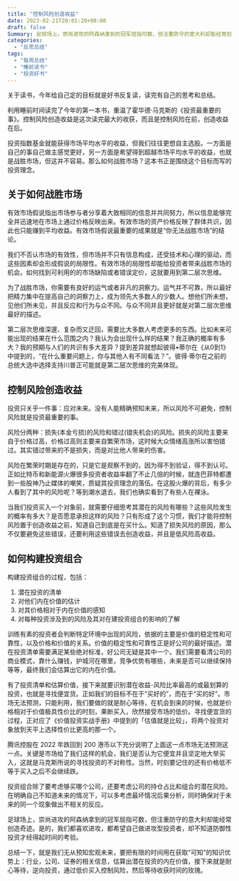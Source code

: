 ```yaml
---
title: "控制风险创造收益"
date: 2023-02-21T20:01:20+08:00
draft: false
Summary: 足球场上，崇尚进攻的阿森纳拿到的冠军屈指可数，但注重防守的意大利却能经常创造奇迹。是的，我们都喜欢进攻，都希望自己做进攻型投资者，却不知道防御性投资才经得起时间的考验。
categories:
  - "反思总结"
tags:
  - "每周总结"
  - "睡前读书"
  - "投资好书"
---
```


关于读书，今年给自己定的目标就是好书反复读，读完有自己的思考和总结。

利用睡前时间读完了今年的第一本书，重温了霍华德·马克斯的《投资最重要的事》。控制风险创造收益是这次读完最大的收获，而且是控制风险在前，创造收益在后。

投资指数基金就能获得市场平均水平的收益，但我们往往更想自主选股。一方面是自己的事自己做主感觉更好，另一方面是希望得到超越市场平均水平的收益，也就是战胜市场，但这并不容易。那么如何战胜市场？这本书正是围绕这个目标而写的投资理念。

## 关于如何战胜市场

有效市场假说指出市场参与者分享着大致相同的信息并共同努力，所以信息能够完全并迅速地在市场上通过价格反映出来。有效市场的资产价格反映了群体共识，因此也只能赚到平均收益。有效市场假说最重要的成果就是“你无法战胜市场”的结论。

我们不否认市场的有效性，但市场并不只有信息构成，还受技术和心理的驱动，而这些因素却会形成假说的局限性。有效市场的局限性却能给投资者带来战胜市场的机会。如何找到可利用的的市场缺陷或者错误定价，这就要用到第二层次思维。

为了战胜市场，你需要有良好的运气或者非凡的洞察力。运气并不可靠，所以最好把精力集中在提高自己的洞察力上，成为领先大多数人的少数人。想他们所未想，见他们所未见，并且反应和行为与众不同。与众不同并且更好就是对第二层次思维最好的描述。

第二层次思维深邃、复杂而又迂回，需要比大多数人考虑更多的东西。比如未来可能出现的结果在什么范围之内？我认为会出现什么样的结果？我正确的概率有多大？我的预期与人们的共识有多大差异？提到差异就想起彼得•蒂尔在《从0到1》中提到的，“在什么重要问题上，你与其他人有不同看法？”。彼得·蒂尔在之前的总统大选中选择支持川普正可能就是第二层次思维的完美体现。

## 控制风险创造收益

投资只关乎一件事：应对未来。没有人能精确预知未来，所以风险不可避免，控制风险就是投资最重要的事。

风险分两种：损失(本金亏损)的风险和错过(错失机会)的风险。损失的风险主要来自于价格过高，价格过高则主要来自繁荣市场，这时候大众情绪高涨所以害怕错过。其实错过带来的不是损失，而是对比他人带来的伤害。

风险在繁荣时期是存在的，只是它是观察不到的，因为得不到验证，得不到认可。正如比特币和新能源火爆很多投资者收益率翻了不止几倍的时候，就连巴菲特都遭到一些股神乃止媒体的嘲笑，质疑其投资理念的落伍。在这股火爆的背后，有多少人看到了其中的风险呢？等到潮水退去，我们也确实看到了有些人在裸泳。

当我们投资买入一个对象前，就需要仔细思考其潜在的风险有哪些？这些风险发生的概率有多大？是否愿意承担这样的风险？只有形成了这个习惯，我们才能将控制风险置于创造收益之前，知道自己到底是在买什么。知道了损失风险的原因，那么不仅要避免这些错误，还要利用这些错误去创造收益，并且是低风险高收益。

## 如何构建投资组合

构建投资组合的过程，包括：

1. 潜在投资的清单
2. 对他们内在价值的估计
3. 对其价格相对于内在价值的感知
4. 对每种投资涉及到的风险及其对在建投资组合的影响的了解

训练有素的投资者会判断特定环境中出现的风险，依据的主要是价值的稳定性和可靠性，以及价格和价值的关系。价值的稳定性和可靠性正是好公司的最好描述。潜在投资清单需要满足某些绝对标准，好公司无疑是其中一个。我们需要看清公司的商业模式，靠什么赚钱，护城河在哪里，竞争优势有哪些，未来是否可以继续保持等等，最终我们会估算出它的内在价值。

有了投资清单和估算价值，接下来就要识别潜在收益-风险比率最高的或最划算的投资，也就是寻找便宜货。正如我们的目标不在于“买好的”，而在于“买的好”。市场无法预测，只能利用，我们要做的就是耐心等待，在机会到来的时候，也就是价格相对于价值极具性价比的时刻，果断买入，欣然接受市场的低价。寻找便宜货的过程，正对应了《价值投资实战手册》中提到的「估值就是比较」，将两个投资对象放到天平上选择性价比更高的那一个。

腾讯控股在 2022 年跌回到 200 港币以下充分说明了上面这一点市场无法预测这一点。关键是市场给了我们这样的机会，我们是否认为它便宜并且坚定地大举买入，这就是马克斯所说的寻找投资的不对称性。当然，时刻要记住的还有价格低不等于买入之后不会继续跌。

投资组合除了要考虑够买哪个公司，还要考虑公司的持仓占比和组合的潜在风险。在明确自己不知道未来的情况下，可以多考虑最坏情况后果分析，同时确保对于未来的同一个现象做出不相关的反应。

足球场上，崇尚进攻的阿森纳拿到的冠军屈指可数，但注重防守的意大利却能经常创造奇迹。是的，我们都喜欢进攻，都希望自己做进攻型投资者，却不知道防御性投资才经得起时间的考验。

总结一下，就是我们无从预知宏观未来，要把有限的时间用在获取“可知”的知识优势上：行业，公司、证券的相关信息，估算出潜在投资的内在价值，接下来就是耐心等待，逆向投资，通过低价买入控制风险，然后等待收获时间的玫瑰。